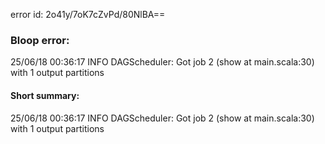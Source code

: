 error id: 2o41y/7oK7cZvPd/80NlBA==
### Bloop error:

25/06/18 00:36:17 INFO DAGScheduler: Got job 2 (show at main.scala:30) with 1 output partitions
#### Short summary: 

25/06/18 00:36:17 INFO DAGScheduler: Got job 2 (show at main.scala:30) with 1 output partitions